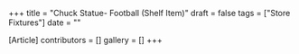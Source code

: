 +++
title = "Chuck Statue- Football (Shelf Item)"
draft = false
tags = ["Store Fixtures"]
date = ""

[Article]
contributors = []
gallery = []
+++